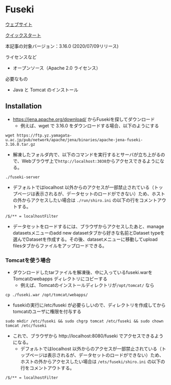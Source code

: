 # Fuseki

[ウェブサイト](https://jena.apache.org/documentation/fuseki2/)
    
[クイックスタート](https://jena.apache.org/documentation/fuseki2/fuseki-quick-start.html)
    
本記事の対象バージョン：3.16.0 (2020/07/09リリース)

ライセンスなど
* オープンソース（Apache 2.0 ライセンス）
    
必要なもの
* Java と Tomcat のインストール

## Installation

* https://jena.apache.org/download/ からFusekiを探してダウンロード
  * 例えば、wget で 3.16.0 をダウンロードする場合、以下のようにする
```
wget https://ftp.yz.yamagata-u.ac.jp/pub/network/apache/jena/binaries/apache-jena-fuseki-3.16.0.tar.gz
```

* 解凍したフォルダ内で、以下のコマンドを実行するとサーバが立ち上がるので、Webブラウザ上で`http://localhost:3030`からアクセスできるようになる。
```
./fuseki-server
```

  * デフォルトではlocalhost 以外からのアクセスが一部禁止されている（トップページは表示されるが、データセットのロードができない）ため、ホストの外からアクセスしたい場合は `./run/shiro.ini` の以下の行をコメントアウトする。
```
/$/** = localhostFilter
```


* データセットをロードするには、ブラウザからアクセスしたあと、manage datasetsメニューのadd new datasetタブから好きな名前とDataset typeを選んでDatasetを作成する。その後、datasetメニューに移動してupload filesタブからファイルをアップロードできる。
 


### Tomcatを使う場合

 * ダウンロードしたtarファイルを解凍後、中に入っているfuseki.warをTomcatのwebapps ディレクトリにコピーする
   * 例えば、Tomcatのインストールディレクトリが`/opt/tomcat/` なら
```
cp ./fuseki.war /opt/tomcat/webapps/
```

 * fusekiの実行に/etc/fuseki が必要らしいので、ディレクトリを作成してからtomcatのユーザに権限を付与する
```
sudo mkdir /etc/fuseki && sudo chgrp tomcat /etc/fuseki && sudo chown tomcat /etc/fuseki
```

 * これで、ブラウザから http://localhost:8080/fuseki でアクセスできるようになる。
   * デフォルトではlocalhost 以外からのアクセスが一部禁止されている（トップページは表示されるが、データセットのロードができない）ため、ホストの外からアクセスしたい場合は `/ets/fuseki/shiro.ini` の以下の行をコメントアウトする。
```
/$/** = localhostFilter
```
